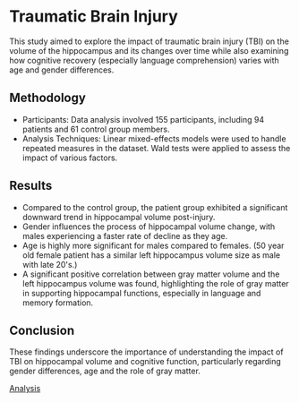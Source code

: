 # Traumatic Brain Injury

This study aimed to explore the impact of traumatic brain injury (TBI) on the volume of the hippocampus and its changes over time while also examining how cognitive recovery (especially language comprehension) varies with age and gender differences.

## Methodology
  - Participants: Data analysis involved 155 participants, including 94 patients and 61 control group members.
  - Analysis Techniques: Linear mixed-effects models were used to handle repeated measures in the dataset. Wald tests were applied to assess the impact of various factors.

## Results
  - Compared to the control group, the patient group exhibited a significant downward trend in hippocampal volume post-injury.
  - Gender influences the process of hippocampal volume change, with males experiencing a faster rate of decline as they age.
  - Age is highly more significant for males compared to females. (50 year old female patient has a similar left hippocampus volume size as male with late 20's.)
  - A significant positive correlation between gray matter volume and the left hippocampus volume was found, highlighting the role of gray matter in supporting hippocampal functions, especially in language and memory formation.

## Conclusion
These findings underscore the importance of understanding the impact of TBI on hippocampal volume and cognitive function, particularly regarding gender differences, age and the role of gray matter.

[Analysis](https://furkandanisman.github.io/TraumaticBrainInjury/Code/TBI.html)

